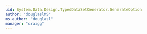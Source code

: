 ```yaml
---
uid: System.Data.Design.TypedDataSetGenerator.GenerateOption
author: "douglaslMS"
ms.author: "douglasl"
manager: "craigg"
---
```

